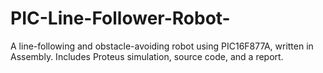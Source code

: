 # PIC-Line-Follower-Robot-
A line-following and obstacle-avoiding robot using PIC16F877A, written in Assembly. Includes Proteus simulation, source code, and a report.
